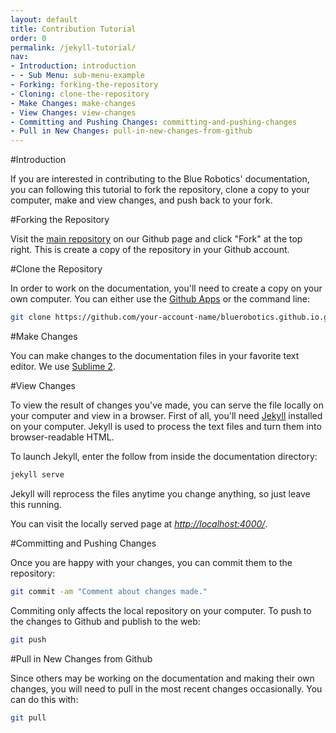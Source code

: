 ```yaml
---
layout: default
title: Contribution Tutorial
order: 0
permalink: /jekyll-tutorial/
nav:
- Introduction: introduction
- - Sub Menu: sub-menu-example
- Forking: forking-the-repository
- Cloning: clone-the-repository
- Make Changes: make-changes
- View Changes: view-changes
- Committing and Pushing Changes: committing-and-pushing-changes
- Pull in New Changes: pull-in-new-changes-from-github
---
```


#Introduction

If you are interested in contributing to the Blue Robotics' documentation, you can following this tutorial to fork the repository, clone a copy to your computer, make and view changes, and push back to your fork.

#Forking the Repository

Visit the [main repository](https://github.com/bluerobotics/bluerobotics.github.io/) on our Github page and click "Fork" at the top right. This is create a copy of the repository in your Github account.

#Clone the Repository

In order to work on the documentation, you'll need to create a copy on your own computer. You can either use the [Github Apps](#) or the command line:

~~~ bash
git clone https://github.com/your-account-name/bluerobotics.github.io.git
~~~~~~

#Make Changes

You can make changes to the documentation files in your favorite text editor. We use [Sublime 2](#).

#View Changes

To view the result of changes you've made, you can serve the file locally on your computer and view in a browser. First of all, you'll need [Jekyll](http://jekyllrb.com/docs/installation/) installed on your computer. Jekyll is used to process the text files and turn them into browser-readable HTML.

To launch Jekyll, enter the follow from inside the documentation directory:

~~~~ bash
jekyll serve
~~~~~~

Jekyll will reprocess the files anytime you change anything, so just leave this running. 

You can visit the locally served page at *[http://localhost:4000/](http://localhost:4000/)*.

#Committing and Pushing Changes

Once you are happy with your changes, you can commit them to the repository:

~~~~ bash
git commit -am "Comment about changes made."
~~~~~~

Commiting only affects the local repository on your computer. To push to the changes to Github and publish to the web:

~~~~ bash
git push
~~~~~~

#Pull in New Changes from Github

Since others may be working on the documentation and making their own changes, you will need to pull in the most recent changes occasionally. You can do this with:

~~~~ bash
git pull
~~~~~~